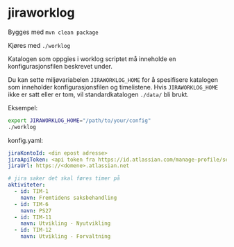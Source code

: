 # jiraworklog

Bygges med `mvn clean package`

Kjøres med `./worklog`

Katalogen som oppgies i worklog scriptet må inneholde en konfigurasjonsfilen beskrevet under.

Du kan sette miljøvariabelen `JIRAWORKLOG_HOME` for å spesifisere katalogen som inneholder konfigurasjonsfilen og
timelistene. Hvis `JIRAWORKLOG_HOME` ikke er satt eller er tom, vil standardkatalogen `./data/` bli brukt.

Eksempel:

```sh
export JIRAWORKLOG_HOME="/path/to/your/config"
./worklog
```


konfig.yaml:
```yaml
jiraKontoId: <din epost adresse>
jiraApiToken: <api token fra https://id.atlassian.com/manage-profile/security/api-tokens >
jiraUrl: https://<domene>.atlassian.net

# jira saker det skal føres timer på
aktiviteter:
  - id: TIM-1
    navn: Fremtidens saksbehandling
  - id: TIM-6
    navn: PS27
  - id: TIM-11
    navn: Utvikling - Nyutvikling
  - id: TIM-12
    navn: Utvikling - Forvaltning

```

